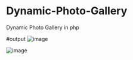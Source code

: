 # Dynamic-Photo-Gallery
Dynamic Photo Gallery in php

#output
![image](https://github.com/abdulaagariya/Dynamic-Photo-Gallery/assets/128514071/4005a3ea-676e-4fe0-8bcc-3e178a97a087)

![image](https://github.com/abdulaagariya/Dynamic-Photo-Gallery/assets/128514071/72f93ef6-1496-4d78-82c6-db01c0d266aa)


